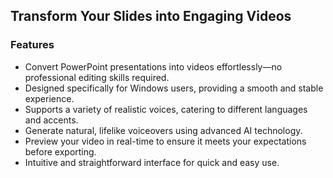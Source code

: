 ## Transform Your Slides into Engaging Videos

### Features

- Convert PowerPoint presentations into videos effortlessly—no professional editing skills required.
- Designed specifically for Windows users, providing a smooth and stable experience.
- Supports a variety of realistic voices, catering to different languages and accents.
- Generate natural, lifelike voiceovers using advanced AI technology.
- Preview your video in real-time to ensure it meets your expectations before exporting.
- Intuitive and straightforward interface for quick and easy use.
